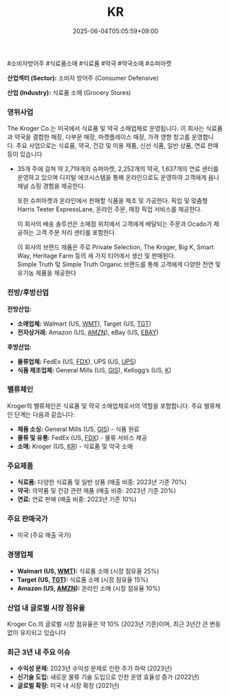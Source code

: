 ﻿---
title: "KR"
date: 2025-06-04T05:05:59+09:00
lastmod: 2025-06-04T05:05:59+09:00
type: docs
sidebar:
  open: true
weight: 493
---
<div style="display:none">
  <meta property="article:published_time" content="2025-06-03T20:05:59Z" />
  <meta property="article:modified_time" content="2025-06-03T20:05:59Z" />
</div>
#소비자방어주 #식료품소매 #식료품 #약국 #약국소매 #슈퍼마켓

**산업섹터 (Sector):** 소비자 방어주 (Consumer Defensive)  

**산업 (Industry):** 식료품 소매 (Grocery Stores)

### 영위사업

The Kroger Co.는 미국에서 식료품 및 약국 소매업체로 운영됩니다. 이 회사는 식료품과 약국을 결합한 매장, 다부문 매장, 마켓플레이스 매장, 가격 영향 창고를 운영합니다. 주요 사업으로는 식료품, 약국, 건강 및 미용 제품, 신선 식품, 일반 상품, 연료 판매 등이 있습니다

- 35개 주에 걸쳐 약 2,719개의 슈퍼마켓, 2,252개의 약국, 1,637개의 연료 센터를 운영하고 있으며 디지털 에코시스템을 통해 온라인으로도 운영하여 고객에게 옴니채널 쇼핑 경험을 제공한다.  
  
  또한 슈퍼마켓과 온라인에서 판매할 식품을 제조 및 가공한다. 픽업 및 맞춤형 Harris Teeter ExpressLane, 온라인 주문, 매장 픽업 서비스를 제공한다.  
  
  이 회사의 배송 솔루션은 소매점 위치에서 고객에게 배달되는 주문과 Ocado가 제공하는 고객 주문 처리 센터를 포함한다.  
  
  이 회사의 브랜드 제품은 주로 Private Selection, The Kroger, Big K, Smart Way, Heritage Farm 등의 세 가지 티어에서 생산 및 판매된다.  
  Simple Truth 및 Simple Truth Organic 브랜드를 통해 고객에게 다양한 천연 및 유기농 제품을 제공한다

### 전방/후방산업

**전방산업:**

- **소매업체:** Walmart (US, [WMT](/company-analysis/wmt/)), Target (US, [TGT](/company-analysis/tgt/))
- **전자상거래:** Amazon (US, [AMZN](/company-analysis/amzn/)), eBay (US, [EBAY](/company-analysis/ebay/))

**후방산업:**

- **물류업체:** FedEx (US, [FDX](/company-analysis/fdx/)), UPS (US, [UPS](/company-analysis/ups/))
- **식품 제조업체:** General Mills (US, [GIS](/company-analysis/gis/)), Kellogg’s (US, [K](/company-analysis/k/))

### 밸류체인

Kroger의 밸류체인은 식료품 및 약국 소매업체로서의 역할을 포함합니다. 주요 밸류체인 단계는 다음과 같습니다:

- **제품 소싱:** General Mills (US, [GIS](/company-analysis/gis/)) - 식품 원료
- **물류 및 유통:** FedEx (US, [FDX](/company-analysis/fdx/)) - 물류 서비스 제공
- **소매:** Kroger (US, [KR](/company-analysis/kr/)) - 식료품 및 약국 소매

### 주요제품

- **식료품:** 다양한 식료품 및 일반 상품 (매출 비중: 2023년 기준 70%)
- **약국:** 의약품 및 건강 관련 제품 (매출 비중: 2023년 기준 20%)
- **연료:** 연료 판매 (매출 비중: 2023년 기준 10%)

### 주요 판매국가

- 미국 (주요 매출 국가)

### 경쟁업체

- **Walmart (US, [WMT](/company-analysis/wmt/)):** 식료품 소매 (시장 점유율 25%)
- **Target (US, [TGT](/company-analysis/tgt/)):** 식료품 소매 (시장 점유율 15%)
- **Amazon (US, [AMZN](/company-analysis/amzn/)):** 온라인 소매 (시장 점유율 10%)

### 산업 내 글로벌 시장 점유율

Kroger Co.의 글로벌 시장 점유율은 약 10% (2023년 기준)이며, 최근 3년간 큰 변동 없이 유지되고 있습니다

### 최근 3년 내 주요 이슈

- **수익성 문제:** 2023년 수익성 문제로 인한 주가 하락 (2023년)
- **신기술 도입:** 새로운 물류 기술 도입으로 인한 운영 효율성 증가 (2022년)
- **글로벌 확장:** 미국 내 시장 확장 (2021년)
